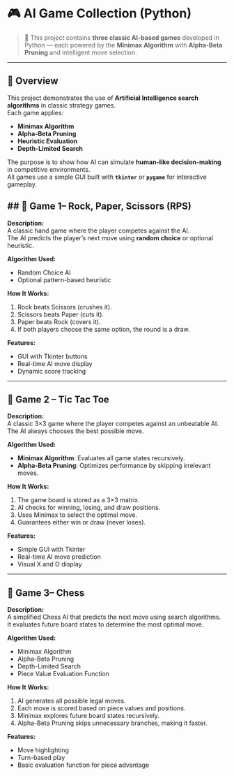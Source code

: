  # 🎮 AI Game Collection (Python)

> 🤖 This project contains **three classic AI-based games** developed in Python — each powered by the **Minimax Algorithm** with **Alpha-Beta Pruning** and intelligent move selection.

---

## 🧠 Overview

This project demonstrates the use of **Artificial Intelligence search algorithms** in classic strategy games.  
Each game applies:
- **Minimax Algorithm**
- **Alpha-Beta Pruning**
- **Heuristic Evaluation**
- **Depth-Limited Search**

The purpose is to show how AI can simulate **human-like decision-making** in competitive environments.  
All games use a simple GUI built with **`tkinter`** or **`pygame`** for interactive gameplay.


## ## 🎯 Game 1– Rock, Paper, Scissors (RPS)

**Description:**  
A classic hand game where the player competes against the AI.  
The AI predicts the player’s next move using **random choice** or optional heuristic.

**Algorithm Used:**
- Random Choice AI  
- Optional pattern-based heuristic

**How It Works:**
1. Rock beats Scissors (crushes it).
2. Scissors beats Paper (cuts it).
3. Paper beats Rock (covers it).
4. If both players choose the same option, the round is a draw.

**Features:**
- GUI with Tkinter buttons  
- Real-time AI move display  
- Dynamic score tracking  

---

## 🎯 Game 2 – Tic Tac Toe

**Description:**  
A classic 3×3 game where the player competes against an unbeatable AI.  
The AI always chooses the best possible move.

**Algorithm Used:**
- **Minimax Algorithm**: Evaluates all game states recursively.  
- **Alpha-Beta Pruning**: Optimizes performance by skipping irrelevant moves.  

**How It Works:**
1. The game board is stored as a 3×3 matrix.  
2. AI checks for winning, losing, and draw positions.  
3. Uses Minimax to select the optimal move.  
4. Guarantees either win or draw (never loses).  

**Features:**
- Simple GUI with Tkinter  
- Real-time AI move prediction  
- Visual X and O display  

---
## 🎯 Game 3– Chess

**Description:**  
A simplified Chess AI that predicts the next move using search algorithms.  
It evaluates future board states to determine the most optimal move.

**Algorithm Used:**
- Minimax Algorithm  
- Alpha-Beta Pruning  
- Depth-Limited Search  
- Piece Value Evaluation Function  

**How It Works:**
1. AI generates all possible legal moves.  
2. Each move is scored based on piece values and positions.  
3. Minimax explores future board states recursively.  
4. Alpha-Beta Pruning skips unnecessary branches, making it faster.  

**Features:**
- Move highlighting  
- Turn-based play  
- Basic evaluation function for piece advantage  


